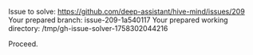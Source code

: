 Issue to solve: https://github.com/deep-assistant/hive-mind/issues/209
Your prepared branch: issue-209-1a540117
Your prepared working directory: /tmp/gh-issue-solver-1758302044216

Proceed.